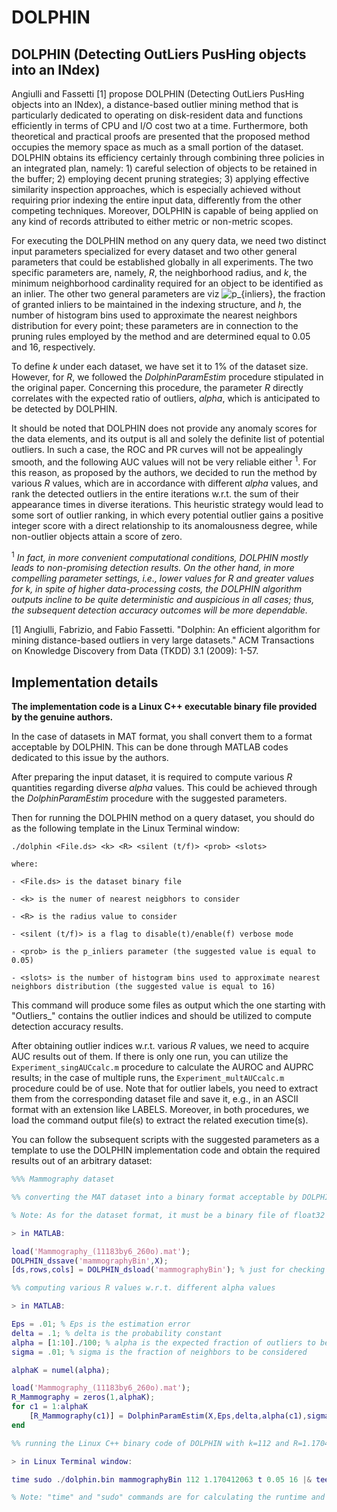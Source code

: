 # DOLPHIN

## DOLPHIN (Detecting OutLiers PusHing objects into an INdex)

Angiulli and Fassetti [1] propose DOLPHIN (Detecting OutLiers PusHing objects into an INdex), a distance-based outlier mining method that is particularly dedicated to operating on disk-resident data and functions efficiently in terms of CPU and I/O cost two at a time. Furthermore, both theoretical and practical proofs are presented that the proposed method occupies the memory space as much as a small portion of the dataset. DOLPHIN obtains its efficiency certainly through combining three policies in an integrated plan, namely: 1) careful selection of objects to be retained in the buffer; 2) employing decent pruning strategies; 3) applying effective similarity inspection approaches, which is especially achieved without requiring prior indexing the entire input data, differently from the other competing techniques. Moreover, DOLPHIN is capable of being applied on any kind of records attributed to either metric or non-metric scopes.

For executing the DOLPHIN method on any query data, we need two distinct input parameters specialized for every dataset and two other general parameters that could be established globally in all experiments. The two specific parameters are, namely, _R_, the neighborhood radius, and _k_, the minimum neighborhood cardinality required for an object to be identified as an inlier. The other two general parameters are viz <img src="https://latex.codecogs.com/svg.image?p_{inliers}" title="p_{inliers}" />, the fraction of granted inliers to be maintained in the indexing structure, and _h_, the number of histogram bins used to approximate the nearest neighbors distribution for every point; these parameters are in connection to the pruning rules employed by the method and are determined equal to 0.05 and 16, respectively.

To define _k_ under each dataset, we have set it to 1% of the dataset size. However, for _R_, we followed the _DolphinParamEstim_ procedure stipulated in the original paper. Concerning this procedure, the parameter _R_ directly correlates with the expected ratio of outliers, _alpha_, which is anticipated to be detected by DOLPHIN.

It should be noted that DOLPHIN does not provide any anomaly scores for the data elements, and its output is all and solely the definite list of potential outliers. In such a case, the ROC and PR curves will not be appealingly smooth, and the following AUC values will not be very reliable either <sup>1</sup>. For this reason, as proposed by the authors, we decided to run the method by various _R_ values, which are in accordance with different _alpha_ values, and rank the detected outliers in the entire iterations w.r.t. the sum of their appearance times in diverse iterations. This heuristic strategy would lead to some sort of outlier ranking, in which every potential outlier gains a positive integer score with a direct relationship to its anomalousness degree, while non-outlier objects attain a score of zero.

<sup>1</sup> *In fact, in more convenient computational conditions, DOLPHIN mostly leads to non-promising detection results. On the other hand, in more compelling parameter settings, i.e., lower values for _R_ and greater values for _k_, in spite of higher data-processing costs, the DOLPHIN algorithm outputs incline to be quite deterministic and auspicious in all cases; thus, the subsequent detection accuracy outcomes will be more dependable.*

[1] Angiulli, Fabrizio, and Fabio Fassetti. "Dolphin: An efficient algorithm for mining distance-based outliers in very large datasets." ACM Transactions on Knowledge Discovery from Data (TKDD) 3.1 (2009): 1-57.

## Implementation details

**The implementation code is a Linux C++ executable binary file provided by the genuine authors.**

In the case of datasets in MAT format, you shall convert them to a format acceptable by DOLPHIN. This can be done through MATLAB codes dedicated to this issue by the authors.

After preparing the input dataset, it is required to compute various _R_ quantities regarding diverse _alpha_ values. This could be achieved through the _DolphinParamEstim_ procedure with the suggested parameters.

Then for running the DOLPHIN method on a query dataset, you should do as the following template in the Linux Terminal window:

	./dolphin <File.ds> <k> <R> <silent (t/f)> <prob> <slots>

	where:

	- <File.ds> is the dataset binary file

	- <k> is the numer of nearest neigbhors to consider

	- <R> is the radius value to consider

	- <silent (t/f)> is a flag to disable(t)/enable(f) verbose mode

	- <prob> is the p_inliers parameter (the suggested value is equal to 0.05)

	- <slots> is the number of histogram bins used to approximate nearest neighbors distribution (the suggested value is equal to 16)

This command will produce some files as output which the one starting with "Outliers_" contains the outlier indices and should be utilized to compute detection accuracy results.

After obtaining outlier indices w.r.t. various _R_ values, we need to acquire AUC results out of them. If there is only one run, you can utilize the `Experiment_singAUCcalc.m` procedure to calculate the AUROC and AUPRC results; in the case of multiple runs, the `Experiment_multAUCcalc.m` procedure could be of use. Note that for outlier labels, you need to extract them from the corresponding dataset file and save it, e.g., in an ASCII format with an extension like LABELS. Moreover, in both procedures, we load the command output file(s) to extract the related execution time(s).

You can follow the subsequent scripts with the suggested parameters as a template to use the DOLPHIN implementation code and obtain the required results out of an arbitrary dataset:

```matlab
%%% Mammography dataset
```

```matlab
%% converting the MAT dataset into a binary format acceptable by DOLPHIN

% Note: As for the dataset format, it must be a binary file of float32 numbers containing data points in row major order (n*d*4 bytes, n=number of rows, d=number of columns). At the beginning of the file, a header is required (8 bytes), consisting of the number of columns (d) and rows (n), respectively, stored as two int32 numbers.

> in MATLAB:

load('Mammography_(11183by6_260o).mat');
DOLPHIN_dssave('mammographyBin',X);
[ds,rows,cols] = DOLPHIN_dsload('mammographyBin'); % just for checking the correctness of the output binary file
```

```matlab
%% computing various R values w.r.t. different alpha values

> in MATLAB:

Eps = .01; % Eps is the estimation error
delta = .1; % delta is the probability constant
alpha = [1:10]./100; % alpha is the expected fraction of outliers to be detected
sigma = .01; % sigma is the fraction of neighbors to be considered

alphaK = numel(alpha);

load('Mammography_(11183by6_260o).mat');
R_Mammography = zeros(1,alphaK);
for c1 = 1:alphaK
    [R_Mammography(c1)] = DolphinParamEstim(X,Eps,delta,alpha(c1),sigma);
end
```

```matlab
%% running the Linux C++ binary code of DOLPHIN with k=112 and R=1.170412063

> in Linux Terminal window:

time sudo ./dolphin.bin mammographyBin 112 1.170412063 t 0.05 16 |& tee output_mammography_k=112_r=1.170412063.txt

% Note: "time" and "sudo" commands are for calculating the runtime and giving administrative privileges to the command. "|& tee" is for controlling the command output. "output_mammography_k=112_r=1.170412063.txt" file will contain the command output, including the runtime.
```
